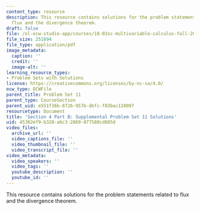 ```yaml
---
content_type: resource
description: This resource contains solutions for the problem statements related to
  flux and the divergence theorem.
draft: false
file: /ol-ocw-studio-app/courses/18-02sc-multivariable-calculus-fall-2010/45302ef9b328a6c32869077580cd685d_MIT18_02SC_SupProbSol6.pdf
file_size: 251694
file_type: application/pdf
image_metadata:
  caption: ''
  credit: ''
  image-alt: ''
learning_resource_types:
- Problem Sets with Solutions
license: https://creativecommons.org/licenses/by-nc-sa/4.0/
ocw_type: OCWFile
parent_title: Problem Set 11
parent_type: CourseSection
parent_uid: e551f36b-8726-957b-dbfc-f83bac110097
resourcetype: Document
title: 'Section 4 Part B: Supplemental Problem Set 11 Solutions'
uid: 45302ef9-b328-a6c3-2869-077580cd685d
video_files:
  archive_url: ''
  video_captions_file: ''
  video_thumbnail_file: ''
  video_transcript_file: ''
video_metadata:
  video_speakers: ''
  video_tags: ''
  youtube_description: ''
  youtube_id: ''
---
```

This resource contains solutions for the problem statements related to flux and the divergence theorem.